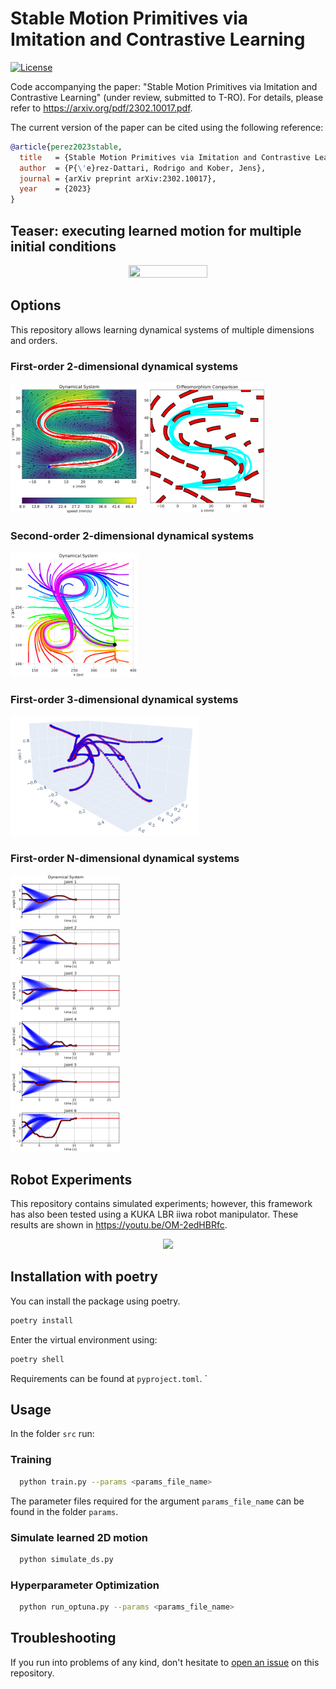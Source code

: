# Stable Motion Primitives via Imitation and Contrastive Learning
[![License](https://img.shields.io/badge/license-MIT-blue)](https://opensource.org/licenses/MIT)

Code accompanying the paper: "Stable Motion Primitives via Imitation and Contrastive Learning" (under review, submitted to T-RO).
For details, please refer to https://arxiv.org/pdf/2302.10017.pdf. 

The current version of the paper can be cited using the following reference:
```bibtex
@article{perez2023stable,
  title   = {Stable Motion Primitives via Imitation and Contrastive Learning},
  author  = {P{\'e}rez-Dattari, Rodrigo and Kober, Jens},
  journal = {arXiv preprint arXiv:2302.10017},
  year    = {2023}
}
```
## Teaser: executing learned motion for multiple initial conditions
<p align="center">
    <img src="./media/s_shape_animation.gif" width="50%" height="50%"/>
</p>

## Options
This repository allows learning dynamical systems of multiple dimensions and orders.

### First-order 2-dimensional dynamical systems
<p float="left">
  <img src="./media/1st_order_2D.png" width="40%" height="40%"/>
  <img src="./media/1st_order_2D_diffeo.png" width="40%" height="40%"/> 
</p>

### Second-order 2-dimensional dynamical systems
<img src="./media/2nd_order_2D.png" width="40%" height="40%"/>

### First-order 3-dimensional dynamical systems
<img src="./media/1st_order_3D.png" width="60%" height="60%"/>

### First-order N-dimensional dynamical systems
<img src="./media/1st_order_ND.png" width="35%" height="35%"/>

## Robot Experiments
This repository contains simulated experiments; however, this framework has also been tested using a KUKA LBR iiwa robot manipulator. These results are shown in https://youtu.be/OM-2edHBRfc.
<p align="center">
    <img src="./media/robot_demo.gif"/>
</p>

## Installation with poetry

You can install the package using poetry.
```bash
poetry install
```

Enter the virtual environment using:
```bash
poetry shell
```

Requirements can be found at `pyproject.toml`.
`
## Usage
In the folder `src` run:

### Training
```bash
  python train.py --params <params_file_name>
```
The parameter files required for the argument `params_file_name` can be found in the folder `params`.

### Simulate learned 2D motion
```bash
  python simulate_ds.py
```

### Hyperparameter Optimization
```bash
  python run_optuna.py --params <params_file_name>
```

## Troubleshooting

If you run into problems of any kind, don't hesitate to [open an issue](https://github.com/rperezdattari/Stable-Motion-Primitives-via-Imitation-and-Contrastive-Learning/issues) on this repository.
